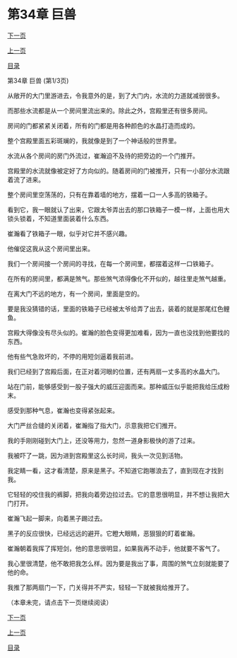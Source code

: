 <h1>第34章   巨兽</h1>
            <div><p><a href="./100_%E7%AC%AC34%E7%AB%A0_%E5%B7%A8%E5%85%BD.md">下一页</a></p><p><a href="./98_%E7%AC%AC33%E7%AB%A0_%E6%B0%B4%E6%99%B6%E5%AE%AB%E6%AE%BF.md">上一页</a></p><p><a href="../">目录</a></p></div>
            <div><p>第34章   巨兽 (第1/3页)</p><p>从敞开的大门里游进去，令我意外的是，到了大门内，水流的力道就减弱很多。</p><p>而那些水流都是从一个房间里流出来的。除此之外，宫殿里还有很多房间。</p><p>房间的门都紧紧关闭着，所有的门都是用各种颜色的水晶打造而成的。</p><p>整个宫殿里面五彩斑斓的，我就像是到了一个神话般的世界里。</p><p>水流从各个房间的房门外流过，崔瀚迫不及待的把旁边的一个门推开。</p><p>宫殿里的水流就像被定好了方向似的。随着房间的门被推开，只有一小部分水流跟着流了进来。</p><p>整个房间里空荡荡的，只有在靠着墙的地方，摆着一口一人多高的铁箱子。</p><p>看到它，我一眼就认了出来，它跟太爷弄出去的那口铁箱子一模一样，上面也用大锁头锁着，不知道里面装着什么东西。</p><p>崔瀚看了铁箱子一眼，似乎对它并不感兴趣。</p><p>他催促这我从这个房间里出来。</p><p>我们一个房间接一个房间的寻找，在每一个房间里，都摆着这样一口铁箱子。</p><p>在所有的房间里，都满是煞气。那些煞气浓得像化不开似的，越往里走煞气越重。</p><p>在离大门不远的地方，有一个房间，里面是空的。</p><p>要是我没猜错的话，里面的铁箱子已经被太爷给弄了出去，装着的就是那尾红色鲤鱼。</p><p>宫殿大得像没有尽头似的。崔瀚的脸色变得更加难看，因为一直也没找到他要找的东西。</p><p>他有些气急败坏的，不停的用短剑逼着我前进。</p><p>我们已经到了宫殿后面，在正对着河眼的位置，还有两扇一丈多高的水晶大门。</p><p>站在门前，能够感受到一股子强大的威压迎面而来。那种威压似乎能把我给压成粉末。</p><p>感受到那种气息，崔瀚也变得紧张起来。</p><p>大门严丝合缝的关闭着，崔瀚指了指大门，示意我把它们推开。</p><p>我的手刚刚碰到大门上，还没等用力，忽然一道身影极快的游了过来。</p><p>我被吓了一跳，因为进到宫殿里这么长时间，我头一次见到活物。</p><p>我定睛一看，这才看清楚，原来是黑子。不知道它跑哪浪去了，直到现在才找到我。</p><p>它轻轻的咬住我的裤脚，把我向着旁边拉过去。它的意思很明显，并不想让我把大门打开。</p><p>崔瀚飞起一脚来，向着黑子踢过去。</p><p>黑子的反应很快，已经远远的避开。它瞪大眼睛，恶狠狠的盯着崔瀚。</p><p>崔瀚朝着我挥了挥短剑，他的意思很明显，如果我再不动手，他就要不客气了。</p><p>我心里很清楚，他不敢把我怎么样。因为要是我出了事，周围的煞气立刻就能要了他的命。</p><p>我推了那两扇门一下，门关得并不严实，轻轻一下就被我给推开了。</p><p>（本章未完，请点击下一页继续阅读）</p></div>
            <div><p><a href="./100_%E7%AC%AC34%E7%AB%A0_%E5%B7%A8%E5%85%BD.md">下一页</a></p><p><a href="./98_%E7%AC%AC33%E7%AB%A0_%E6%B0%B4%E6%99%B6%E5%AE%AB%E6%AE%BF.md">上一页</a></p><p><a href="../">目录</a></p></div>